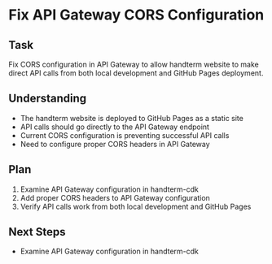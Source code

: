 # Fix API Gateway CORS Configuration

## Task
Fix CORS configuration in API Gateway to allow handterm website to make direct API calls from both local development and GitHub Pages deployment.

## Understanding
- The handterm website is deployed to GitHub Pages as a static site
- API calls should go directly to the API Gateway endpoint
- Current CORS configuration is preventing successful API calls
- Need to configure proper CORS headers in API Gateway

## Plan
1. Examine API Gateway configuration in handterm-cdk
2. Add proper CORS headers to API Gateway configuration
3. Verify API calls work from both local development and GitHub Pages

## Next Steps
- Examine API Gateway configuration in handterm-cdk

